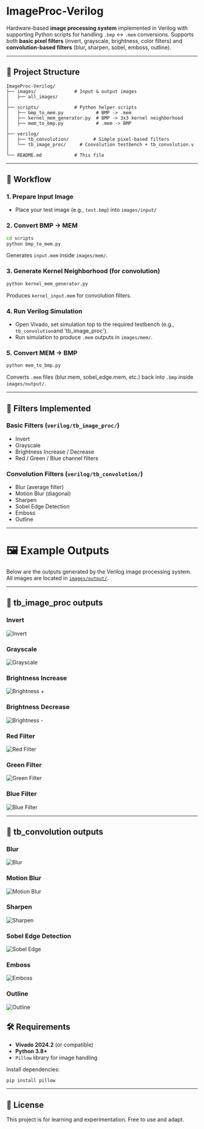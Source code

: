 # ImageProc-Verilog

Hardware-based **image processing system** implemented in Verilog with supporting Python scripts for handling `.bmp` ↔ `.mem` conversions.
Supports both **basic pixel filters** (invert, grayscale, brightness, color filters) and **convolution-based filters** (blur, sharpen, sobel, emboss, outline).

---

## 📂 Project Structure

```
ImageProc-Verilog/
├── images/              # Input & output images
│   ├── all_images/           
│
├── scripts/             # Python helper scripts
│   ├── bmp_to_mem.py            # BMP -> .mem
│   ├── kernel_mem_generator.py  # BMP -> 3x3 kernel neighborhood
│   ├── mem_to_bmp.py            # .mem -> BMP
│
├── verilog/
│   ├── tb_convolution/         # Simple pixel-based filters
│   └── tb_image_proc/     # Convolution testbench + tb_convolution.v
│
└── README.md            # This file
```

---

## 🚀 Workflow

### 1. Prepare Input Image

* Place your test image (e.g., `test.bmp`) into `images/input/`

### 2. Convert BMP → MEM

```bash
cd scripts
python bmp_to_mem.py
```

Generates `input.mem` inside `images/mem/`.

### 3. Generate Kernel Neighborhood (for convolution)

```bash
python kernel_mem_generator.py
```

Produces `kernel_input.mem` for convolution filters.

### 4. Run Verilog Simulation

* Open Vivado, set simulation top to the required testbench (e.g., `tb_convolution`and 'tb_image_proc').
* Run simulation to produce `.mem` outputs in `images/mem/`.

### 5. Convert MEM → BMP

```bash
python mem_to_bmp.py
```

Converts `.mem` files (blur.mem, sobel_edge.mem, etc.) back into `.bmp` inside `images/output/`.

---

## 🎨 Filters Implemented

### Basic Filters (`verilog/tb_image_proc/`)

* Invert
* Grayscale
* Brightness Increase / Decrease
* Red / Green / Blue channel filters

### Convolution Filters (`verilog/tb_convolution/`)

* Blur (average filter)
* Motion Blur (diagonal)
* Sharpen
* Sobel Edge Detection
* Emboss
* Outline

---

# 🖼 Example Outputs

Below are the outputs generated by the Verilog image processing system.  
All images are located in [`images/output/`](images/output/).

---

## 🔹 tb_image_proc outputs

### Invert
![Invert](https://github.com/adithyarg/ImageProcessing-Verilog/blob/76c6d131de32f2cd0b925cf29fff47c775a248d1/images/1.Invert.bmp)

### Grayscale
![Grayscale](https://github.com/adithyarg/ImageProcessing-Verilog/blob/76c6d131de32f2cd0b925cf29fff47c775a248d1/images/2.Grayscale.bmp)

### Brightness Increase
![Brightness +](https://github.com/adithyarg/ImageProcessing-Verilog/blob/313dba3d3520cd626076aade8924f283e6ebebce/images/3.BrightnessInc.bmp)

### Brightness Decrease
![Brightness -](https://github.com/adithyarg/ImageProcessing-Verilog/blob/313dba3d3520cd626076aade8924f283e6ebebce/images/4.BrightnessDec.bmp)

### Red Filter
![Red Filter](https://github.com/adithyarg/ImageProcessing-Verilog/blob/313dba3d3520cd626076aade8924f283e6ebebce/images/5.RedFilter.bmp)

### Green Filter
![Green Filter](https://github.com/adithyarg/ImageProcessing-Verilog/blob/313dba3d3520cd626076aade8924f283e6ebebce/images/6.GreenFilter.bmp)

### Blue Filter
![Blue Filter](https://github.com/adithyarg/ImageProcessing-Verilog/blob/313dba3d3520cd626076aade8924f283e6ebebce/images/7.BlueFilter.bmp)

---

## 🔹 tb_convolution outputs

### Blur
![Blur](https://github.com/adithyarg/ImageProcessing-Verilog/blob/313dba3d3520cd626076aade8924f283e6ebebce/images/blur.bmp)

### Motion Blur
![Motion Blur](https://github.com/adithyarg/ImageProcessing-Verilog/blob/313dba3d3520cd626076aade8924f283e6ebebce/images/motion_blur.bmp)

### Sharpen
![Sharpen](https://github.com/adithyarg/ImageProcessing-Verilog/blob/313dba3d3520cd626076aade8924f283e6ebebce/images/sharpen.bmp)

### Sobel Edge Detection
![Sobel Edge](https://github.com/adithyarg/ImageProcessing-Verilog/blob/313dba3d3520cd626076aade8924f283e6ebebce/images/sobel_edge.bmp)

### Emboss
![Emboss](https://github.com/adithyarg/ImageProcessing-Verilog/blob/313dba3d3520cd626076aade8924f283e6ebebce/images/emboss.bmp)

### Outline
![Outline](https://github.com/adithyarg/ImageProcessing-Verilog/blob/313dba3d3520cd626076aade8924f283e6ebebce/images/outline.bmp)


## 🛠 Requirements

* **Vivado 2024.2** (or compatible)
* **Python 3.8+**
* `Pillow` library for image handling

Install dependencies:

```bash
pip install pillow
```

---

## 📜 License

This project is for learning and experimentation. Free to use and adapt.
